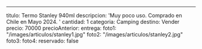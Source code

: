 ---
titulo: Termo Stanley 940ml
descripcion: 'Muy poco uso. Comprado en Chile en Mayo 2024. '
cantidad: 1
categoria: Camping
destino: Vender
precio: 70000
precioAnterior: 
entrega: 
foto1: "/images/articulos/stanley1.jpg"
foto2: "/images/articulos/stanley2.jpg"
foto3: 
foto4: 
reservado: false
